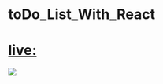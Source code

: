 # toDo_List_With_React

# [live:](https://yolgan67.github.io/toDo_List_With_React)

![]('./public/toDoList.png')
